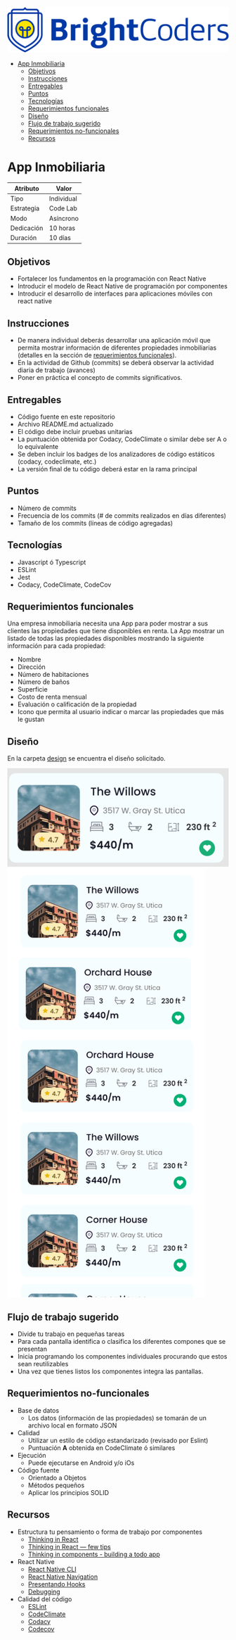 ![BrightCoders Logo](img/logo.png)

- [App Inmobiliaria](#app-inmobiliaria)
  - [Objetivos](#objetivos)
  - [Instrucciones](#instrucciones)
  - [Entregables](#entregables)
  - [Puntos](#puntos)
  - [Tecnologías](#tecnologías)
  - [Requerimientos funcionales](#requerimientos-funcionales)
  - [Diseño](#diseño)
  - [Flujo de trabajo sugerido](#flujo-de-trabajo-sugerido)
  - [Requerimientos no-funcionales](#requerimientos-no-funcionales)
  - [Recursos](#recursos)

# App Inmobiliaria

| Atributo   | Valor      |
| ---------- | ---------- |
| Tipo       | Individual |
| Estrategia | Code Lab   |
| Modo       | Asíncrono  |
| Dedicación | 10 horas   |
| Duración   | 10 días    |

## Objetivos

- Fortalecer los fundamentos en la programación con React Native
- Introducir el modelo de React Native de programación por componentes
- Introducir el desarrollo de interfaces para aplicaciones móviles con react native

## Instrucciones

- De manera individual deberás desarrollar una aplicación móvil que permita mostrar información de diferentes propiedades inmobiliarias (detalles en la sección de [requerimientos funcionales](#requerimientos-funcionales)).
- En la actividad de Github (commits) se deberá observar la actividad diaria de trabajo (avances)
- Poner en práctica el concepto de commits significativos.

## Entregables

- Código fuente en este repositorio
- Archivo README.md actualizado
- El código debe incluir pruebas unitarias
- La puntuación obtenida por Codacy, CodeClimate o similar debe ser A o lo equivalente
- Se deben incluir los badges de los analizadores de código estáticos (codacy, codeclimate, etc.)
- La versión final de tu código deberá estar en la rama principal

## Puntos

- Número de commits
- Frecuencia de los commits (# de commits realizados en días diferentes)
- Tamaño de los commits (líneas de código agregadas)

## Tecnologías

- Javascript ó Typescript
- ESLint
- Jest
- Codacy, CodeClimate, CodeCov

## Requerimientos funcionales

Una empresa inmobiliaria necesita una App para poder mostrar a sus clientes las propiedades que tiene disponibles en renta. La App mostrar un listado de todas las propiedades disponibles mostrando la siguiente información para cada propiedad:

- Nombre
- Dirección
- Número de habitaciones
- Número de baños
- Superficie
- Costo de renta mensual
- Evaluación o calificación de la propiedad
- Icono que permita al usuario indicar o marcar las propiedades que más le gustan

## Diseño

En la carpeta [design](/design) se encuentra el diseño solicitado.

![inmobiliaria-card](design/inmobiliaria-card.png)
<img src="design/inmobiliaria.png" alt="inmobiliaria" width="450"/>

## Flujo de trabajo sugerido

- Divide tu trabajo en pequeñas tareas
- Para cada pantalla identifica o clasifica los diferentes compones que se presentan
- Inicia programando los componentes individuales procurando que estos sean reutilizables
- Una vez que tienes listos los componentes integra las pantallas.

## Requerimientos no-funcionales

- Base de datos
  - Los datos (información de las propiedades) se tomarán de un archivo local en formato JSON
- Calidad
  - Utilizar un estilo de código estandarizado (revisado por Eslint)
  - Puntuación **A** obtenida en CodeClimate ó similares
- Ejecución
  - Puede ejecutarse en Android y/o iOs
- Código fuente
  - Orientado a Objetos
  - Métodos pequeños
  - Aplicar los principios SOLID

## Recursos

- Estructura tu pensamiento o forma de trabajo por componentes
  - [Thinking in React](https://reactjs.org/docs/thinking-in-react.html)
  - [Thinking in React — few tips](https://medium.com/@5066aman/thinking-in-react-few-tips-6b32fbe835a3)
  - [Thinking in components - building a todo app](https://softchris.github.io/books/react/thinkingincomponents/)
- React Native
  - [React Native CLI](https://reactnative.dev/docs/environment-setup)
  - [React Native Navigation](https://reactnavigation.org/)
  - [Presentando Hooks](https://es.reactjs.org/docs/hooks-intro.html)
  - [Debugging](https://reactnative.dev/docs/debugging)
- Calidad del código
  - [ESLint](https://eslint.org/)
  - [CodeClimate](https://codeclimate.com/)
  - [Codacy](https://codacy.com/)
  - [Codecov](https://codecov.com/)
